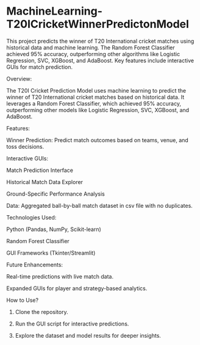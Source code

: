 # MachineLearning-T20ICricketWinnerPredictonModel
This project predicts the winner of T20 International cricket matches using historical data and machine learning. The Random Forest Classifier achieved 95% accuracy, outperforming other algorithms like Logistic Regression, SVC, XGBoost, and AdaBoost. Key features include interactive GUIs for match prediction.


Overview:

The T20I Cricket Prediction Model uses machine learning to predict the winner of T20 International cricket matches based on historical data. It leverages a Random Forest Classifier, which achieved 95% accuracy, outperforming other models like Logistic Regression, SVC, XGBoost, and AdaBoost.


Features:

Winner Prediction: Predict match outcomes based on teams, venue, and toss decisions.


Interactive GUIs:

Match Prediction Interface

Historical Match Data Explorer

Ground-Specific Performance Analysis


Data: Aggregated ball-by-ball match dataset in csv file with no duplicates.


Technologies Used:

Python (Pandas, NumPy, Scikit-learn)

Random Forest Classifier

GUI Frameworks (Tkinter/Streamlit)


Future Enhancements:

Real-time predictions with live match data.

Expanded GUIs for player and strategy-based analytics.


How to Use?

1. Clone the repository.

2. Run the GUI script for interactive predictions.

3. Explore the dataset and model results for deeper insights.
